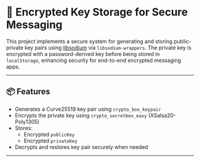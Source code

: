 # 🔐 Encrypted Key Storage for Secure Messaging

This project implements a secure system for generating and storing public-private key pairs using [libsodium](https://github.com/jedisct1/libsodium) via `libsodium-wrappers`. The private key is encrypted with a password-derived key before being stored in `localStorage`, enhancing security for end-to-end encrypted messaging apps.

---

## 📦 Features

- Generates a Curve25519 key pair using `crypto_box_keypair`
- Encrypts the private key using `crypto_secretbox_easy` (XSalsa20-Poly1305)
- Stores:
  - Encrypted `publicKey`
  - Encrypted `privateKey`
- Decrypts and restores key pair securely when needed

---
